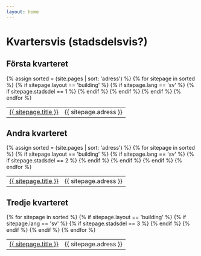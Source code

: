 ```yaml
---
layout: home
---
```

# Kvartersvis (stadsdelsvis?)


<h2>Första kvarteret</h2>
<table>
   {% assign sorted = (site.pages | sort: 'adress')  %}
   {% for sitepage in sorted %}
     {% if sitepage.layout == 'building' %}
       {% if sitepage.lang == 'sv' %}
          {% if sitepage.stadsdel == 1 %}
            <tr><td><a href="{{ sitepage.url }}">{{ sitepage.title }}</a></td>
            <td>{{ sitepage.adress }}</td>
            </tr>
          {% endif %}
       {% endif %}
     {% endif %}
   {% endfor %}
</table>


<h2>Andra kvarteret</h2>
<table>
  {% assign sorted = (site.pages | sort: 'adress')  %}
  {% for sitepage in sorted %}
    {% if sitepage.layout == 'building' %}
      {% if sitepage.lang == 'sv' %}
        {% if sitepage.stadsdel == 2 %}
          <tr><td><a href="{{ sitepage.url }}">{{ sitepage.title }}</a></td>
          <td>{{ sitepage.adress }}</td>
          </tr>
        {% endif %}
      {% endif %}
    {% endif %}
  {% endfor %}
</table>

<h2>Tredje kvarteret</h2>
<table>
  {% for sitepage in sorted %}
    {% if sitepage.layout == 'building' %}
      {% if sitepage.lang == 'sv' %}
        {% if sitepage.stadsdel == 3 %}
          <tr><td><a href="{{ sitepage.url }}">{{ sitepage.title }}</a></td>
          <td>{{ sitepage.adress }}</td>
          </tr>
        {% endif %}
      {% endif %}
    {% endif %}
  {% endfor %}
</table>
